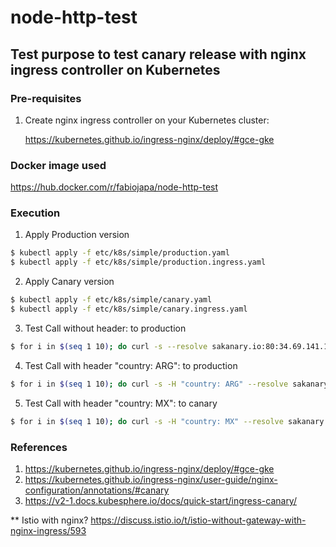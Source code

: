 # node-http-test 

## Test purpose to test canary release with nginx ingress controller on Kubernetes

### Pre-requisites
1. Create nginx ingress controller on your Kubernetes cluster:

   https://kubernetes.github.io/ingress-nginx/deploy/#gce-gke

### Docker image used

   https://hub.docker.com/r/fabiojapa/node-http-test

### Execution

1. Apply Production version
```sh
$ kubectl apply -f etc/k8s/simple/production.yaml
$ kubectl apply -f etc/k8s/simple/production.ingress.yaml
```

2. Apply Canary version
```sh
$ kubectl apply -f etc/k8s/simple/canary.yaml
$ kubectl apply -f etc/k8s/simple/canary.ingress.yaml
```

3. Test Call without header: to production
```sh
$ for i in $(seq 1 10); do curl -s --resolve sakanary.io:80:34.69.141.177 http://sakanary.io ; done
```

4. Test Call with header "country: ARG": to production
```sh
$ for i in $(seq 1 10); do curl -s -H "country: ARG" --resolve sakanary.io:80:34.69.141.177 http://sakanary.io ; done
```

5. Test Call with header "country: MX": to canary
```sh
$ for i in $(seq 1 10); do curl -s -H "country: MX" --resolve sakanary.io:80:34.69.141.177 http://sakanary.io ; done
```

### References

1. https://kubernetes.github.io/ingress-nginx/deploy/#gce-gke
2. https://kubernetes.github.io/ingress-nginx/user-guide/nginx-configuration/annotations/#canary
3. https://v2-1.docs.kubesphere.io/docs/quick-start/ingress-canary/ 

** Istio with nginx? https://discuss.istio.io/t/istio-without-gateway-with-nginx-ingress/593
